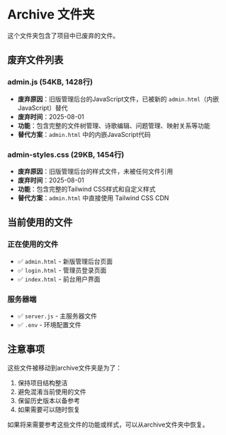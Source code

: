 # Archive 文件夹

这个文件夹包含了项目中已废弃的文件。

## 废弃文件列表

### admin.js (54KB, 1428行)
- **废弃原因**：旧版管理后台的JavaScript文件，已被新的 `admin.html`（内嵌JavaScript）替代
- **废弃时间**：2025-08-01
- **功能**：包含完整的文件树管理、诗歌编辑、问题管理、映射关系等功能
- **替代方案**：`admin.html` 中的内嵌JavaScript代码

### admin-styles.css (29KB, 1454行)
- **废弃原因**：旧版管理后台的样式文件，未被任何文件引用
- **废弃时间**：2025-08-01
- **功能**：包含完整的Tailwind CSS样式和自定义样式
- **替代方案**：`admin.html` 中直接使用 Tailwind CSS CDN

## 当前使用的文件

### 正在使用的文件
- ✅ `admin.html` - 新版管理后台页面
- ✅ `login.html` - 管理员登录页面
- ✅ `index.html` - 前台用户界面

### 服务器端
- ✅ `server.js` - 主服务器文件
- ✅ `.env` - 环境配置文件

## 注意事项

这些文件被移动到archive文件夹是为了：
1. 保持项目结构整洁
2. 避免混淆当前使用的文件
3. 保留历史版本以备参考
4. 如果需要可以随时恢复

如果将来需要参考这些文件的功能或样式，可以从archive文件夹中恢复。 